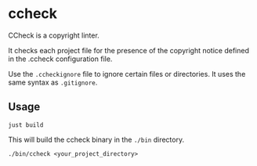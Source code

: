 # ccheck

CCheck is a copyright linter.

It checks each project file for the presence of the copyright notice defined in the .ccheck configuration file.

Use the `.ccheckignore` file to ignore certain files or directories. It uses the same syntax as `.gitignore`.

## Usage

```shell
just build
```

This will build the ccheck binary in the `./bin` directory.

```shell
./bin/ccheck <your_project_directory>
```
